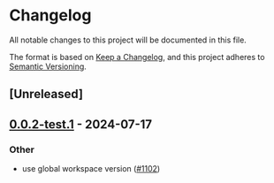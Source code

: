# Changelog
All notable changes to this project will be documented in this file.

The format is based on [Keep a Changelog](https://keepachangelog.com/en/1.0.0/),
and this project adheres to [Semantic Versioning](https://semver.org/spec/v2.0.0.html).

## [Unreleased]

## [0.0.2-test.1](https://github.com/succinctlabs/sp1/compare/sp1-helper-v0.0.2-test...sp1-helper-v0.0.2-test.1) - 2024-07-17

### Other
- use global workspace version ([#1102](https://github.com/succinctlabs/sp1/pull/1102))
